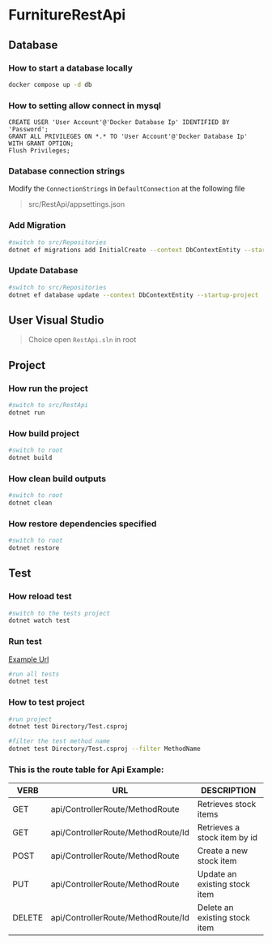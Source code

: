 # FurnitureRestApi

## Database

### How to start a database locally

```sh
docker compose up -d db
```

### How to setting allow connect in mysql

```mysql
CREATE USER 'User Account'@'Docker Database Ip' IDENTIFIED BY 'Password';
GRANT ALL PRIVILEGES ON *.* TO 'User Account'@'Docker Database Ip' WITH GRANT OPTION;
Flush Privileges; 
```

### Database connection strings
Modify the `ConnectionStrings` in `DefaultConnection` at the following file

>src/RestApi/appsettings.json

### Add Migration
```sh
#switch to src/Repositories
dotnet ef migrations add InitialCreate --context DbContextEntity --startup-project ../RestApi
```
### Update Database

```sh
#switch to src/Repositories
dotnet ef database update --context DbContextEntity --startup-project ../RestApi
```

## User Visual Studio
> Choice open `RestApi.sln` in root

## Project

### How run the project

```sh
#switch to src/RestApi
dotnet run
```

### How build project

```sh
#switch to root
dotnet build
```

### How clean build outputs

```sh
#switch to root
dotnet clean
```

### How restore dependencies specified

```sh
#switch to root
dotnet restore
```

### 

## Test

### How reload test

```sh
#switch to the tests project
dotnet watch test
```

### Run test

[Example Url](https://docs.microsoft.com/en-us/dotnet/core/testing/selective-unit-tests?pivots=mstest)


```sh
#run all tests
dotnet test
```

### How to test project

```sh
#run project
dotnet test Directory/Test.csproj
```

```sh
#filter the test method name
dotnet test Directory/Test.csproj --filter MethodName
```

### This is the route table for Api Example:

| VERB | URL | DESCRIPTION |
| ------------- | ------------- | ------------- |
| GET | api/ControllerRoute/MethodRoute | Retrieves stock items |
| GET | api/ControllerRoute/MethodRoute/Id | Retrieves a stock item by id |
| POST| api/ControllerRoute/MethodRoute | Create a new stock item |
| PUT | api/ControllerRoute/MethodRoute | Update an existing stock item |
| DELETE | api/ControllerRoute/MethodRoute/Id | Delete an existing stock item |
